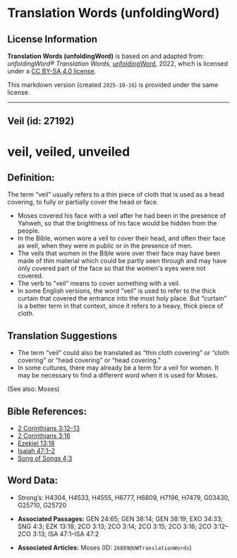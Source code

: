 # Translation Words (unfoldingWord)

## License Information

**Translation Words (unfoldingWord)** is based on and adapted from: _unfoldingWord® Translation Words_, [unfoldingWord](https://unfoldingword.org/utw), 2022, which is licensed under a [CC BY-SA 4.0 license](https://creativecommons.org/licenses/by-sa/4.0/legalcode.en).

This markdown version (created `2025-10-16`) is provided under the same license.



--------------------------------

## Veil (id: 27192)

veil, veiled, unveiled
======================

Definition:
-----------

The term “veil” usually refers to a thin piece of cloth that is used as a head covering, to fully or partially cover the head or face.

* Moses covered his face with a veil after he had been in the presence of Yahweh, so that the brightness of his face would be hidden from the people.
* In the Bible, women wore a veil to cover their head, and often their face as well, when they were in public or in the presence of men.
* The veils that women in the Bible wore over their face may have been made of thin material which could be partly seen through and may have only covered part of the face so that the women's eyes were not covered.
* The verb to “veil” means to cover something with a veil.
* In some English versions, the word “veil” is used to refer to the thick curtain that covered the entrance into the most holy place. But “curtain” is a better term in that context, since it refers to a heavy, thick piece of cloth.

Translation Suggestions
-----------------------

* The term “veil” could also be translated as “thin cloth covering” or “cloth covering” or “head covering” or “head covering.”
* In some cultures, there may already be a term for a veil for women. It may be necessary to find a different word when it is used for Moses.

(See also: Moses)

Bible References:
-----------------

* [2 Corinthians 3:12–13](https://ref.ly/2Cor3:12-2Cor3:13)
* [2 Corinthians 3:16](https://ref.ly/2Cor3:16)
* [Ezekiel 13:18](https://ref.ly/Ezek13:18)
* [Isaiah 47:1–2](https://ref.ly/Isa47:1-Isa47:2)
* [Song of Songs 4:3](https://ref.ly/Song4:3)

Word Data:
----------

* Strong’s: H4304, H4533, H4555, H6777, H6809, H7196, H7479, G03430, G25710, G25720

* **Associated Passages:** GEN 24:65; GEN 38:14; GEN 38:19; EXO 34:33; SNG 4:3; EZK 13:18; 2CO 3:13; 2CO 3:14; 2CO 3:15; 2CO 3:16; 2CO 3:12–2CO 3:13; ISA 47:1–ISA 47:2
* **Associated Articles:** Moses (ID: `26889@UWTranslationWords`)

